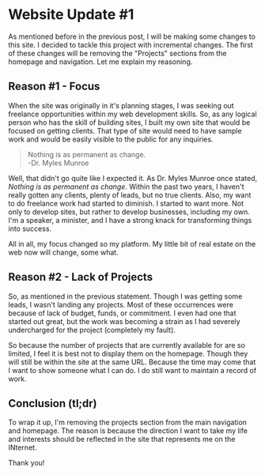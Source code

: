 # Website Update #1
As mentioned before in the previous post, I will be making some changes to this site. I decided to tackle this project with incremental changes.
The first of these changes will be removing the "Projects" sections from the homepage and navigation. Let me explain my reasoning.

## Reason #1 - Focus
When the site was originally in it's planning stages, I was seeking out freelance opportunities within my web development skills.
So, as any logical person who has the skill of building sites, I built my own site that would be focused on getting clients.
That type of site would need to have sample work and would be easily visible to the public for any inquiries.

<blockquote>Nothing is as permanent as change.<br/>-Dr. Myles Munroe</blockquote>

Well, that didn't go quite like I expected it. As Dr. Myles Munroe once stated, _Nothing is as permanent as change_.
Within the past two years, I haven't really gotten any clients, plenty of leads, but no true clients. Also, my want
to do freelance work had started to diminish. I started to want more. Not only to develop sites, but rather to develop
businesses, including my own. I'm a speaker, a minister, and I have a strong knack for transforming things into success.

All in all, my focus changed so my platform. My little bit of real estate on the web now will change, some what.
 
## Reason #2 - Lack of Projects
So, as mentioned in the previous statement. Though I was getting some leads, I wasn't landing any projects. Most of
these occurrences were because of lack of budget, funds, or commitment. I even had one that started out great, but the
work was becoming a strain as I had severely undercharged for the project (completely my fault).

So because the number of projects that are currently available for are so limited, I feel it is best not to display
them on the homepage. Though they will still be within the site at the same URL. Because the time may come that I want
to show someone what I can do. I do still want to maintain a record of work.

## Conclusion (tl;dr)
To wrap it up, I'm removing the projects section from the main navigation and homepage. The reason is because
the direction I want to take my life and interests should be reflected in the site that represents me on the INternet.

Thank you! 